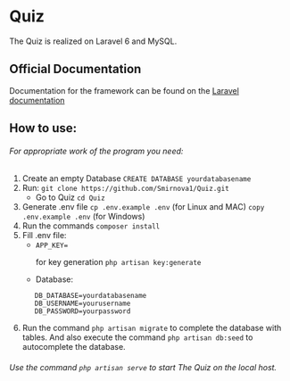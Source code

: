 # Quiz

The Quiz is realized on Laravel 6 and MySQL.
 
## Official Documentation
Documentation for the framework can be found on the [Laravel documentation](https://laravel.com/)

## How to use:
###### For appropriate work of the program you need:

1. Create an empty Database `CREATE DATABASE yourdatabasename`
2. Run: `git clone https://github.com/Smirnova1/Quiz.git` 
    * Go to Quiz `cd Quiz`
3. Generate .env file `cp .env.example .env` (for Linux and MAC) `copy .env.example .env` (for Windows)
4. Run the commands `composer install`
5. Fill .env file:
    * `APP_KEY=` <p>for key generation `php artisan key:generate`</p>
    * Database:
     ```
        DB_DATABASE=yourdatabasename
        DB_USERNAME=yourusername
        DB_PASSWORD=yourpassword
      ```
6. Run the command  `php artisan migrate` to complete the database with tables. And also execute the command `php artisan db:seed` to autocomplete the database.

###### Use the command `php artisan serve` to start The Quiz on the local host.

